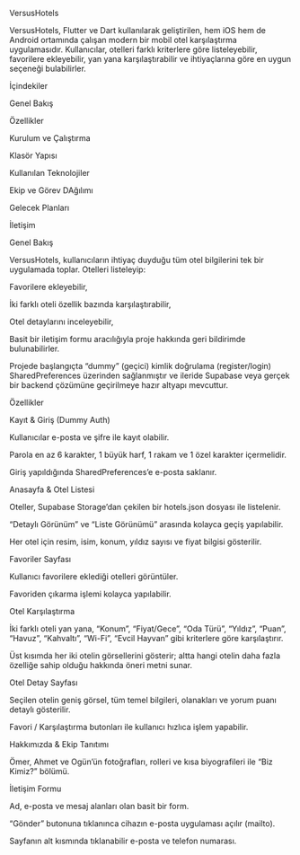 VersusHotels

VersusHotels, Flutter ve Dart kullanılarak geliştirilen, hem iOS hem de Android ortamında çalışan modern bir mobil otel karşılaştırma uygulamasıdır. Kullanıcılar, otelleri farklı kriterlere göre listeleyebilir, favorilere ekleyebilir, yan yana karşılaştırabilir ve ihtiyaçlarına göre en uygun seçeneği bulabilirler.

İçindekiler


Genel Bakış



Özellikler



Kurulum ve Çalıştırma



Klasör Yapısı



Kullanılan Teknolojiler



Ekip ve Görev DAğılımı



Gelecek Planları



İletişim

Genel Bakış

VersusHotels, kullanıcıların ihtiyaç duyduğu tüm otel bilgilerini tek bir uygulamada toplar. Otelleri listeleyip:





Favorilere ekleyebilir,



İki farklı oteli özellik bazında karşılaştırabilir,



Otel detaylarını inceleyebilir,



Basit bir iletişim formu aracılığıyla proje hakkında geri bildirimde bulunabilirler.

Projede başlangıçta “dummy” (geçici) kimlik doğrulama (register/login) SharedPreferences üzerinden sağlanmıştır ve ileride Supabase veya gerçek bir backend çözümüne geçirilmeye hazır altyapı mevcuttur.

Özellikler





Kayıt & Giriş (Dummy Auth)





Kullanıcılar e-posta ve şifre ile kayıt olabilir.



Parola en az 6 karakter, 1 büyük harf, 1 rakam ve 1 özel karakter içermelidir.



Giriş yapıldığında SharedPreferences’e e-posta saklanır.



Anasayfa & Otel Listesi





Oteller, Supabase Storage’dan çekilen bir hotels.json dosyası ile listelenir.



“Detaylı Görünüm” ve “Liste Görünümü” arasında kolayca geçiş yapılabilir.



Her otel için resim, isim, konum, yıldız sayısı ve fiyat bilgisi gösterilir.



Favoriler Sayfası





Kullanıcı favorilere eklediği otelleri görüntüler.



Favoriden çıkarma işlemi kolayca yapılabilir.



Otel Karşılaştırma





İki farklı oteli yan yana, “Konum”, “Fiyat/Gece”, “Oda Türü”, “Yıldız”, “Puan”, “Havuz”, “Kahvaltı”, “Wi-Fi”, “Evcil Hayvan” gibi kriterlere göre karşılaştırır.



Üst kısımda her iki otelin görsellerini gösterir; altta hangi otelin daha fazla özelliğe sahip olduğu hakkında öneri metni sunar.



Otel Detay Sayfası





Seçilen otelin geniş görsel, tüm temel bilgileri, olanakları ve yorum puanı detaylı gösterilir.



Favori / Karşılaştırma butonları ile kullanıcı hızlıca işlem yapabilir.



Hakkımızda & Ekip Tanıtımı





Ömer, Ahmet ve Ogün’ün fotoğrafları, rolleri ve kısa biyografileri ile “Biz Kimiz?” bölümü.



İletişim Formu





Ad, e-posta ve mesaj alanları olan basit bir form.



“Gönder” butonuna tıklanınca cihazın e-posta uygulaması açılır (mailto).



Sayfanın alt kısmında tıklanabilir e-posta ve telefon numarası.
